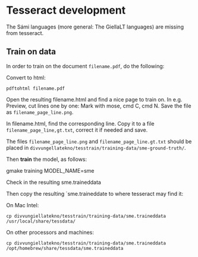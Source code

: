 # Tesseract development

The Sámi languages (more general: The GiellaLT languages) are missing from tesseract.

## Train on data

In order to train on the document `filename.pdf`, do the following:

Convert to html:

`pdftohtml filename.pdf`

Open the resulting filename.html and find a nice page to train on. In e.g. Preview, cut lines one by one: Mark with mose, cmd C, cmd N. Save the file as `filename_page_line.png`.

In filename.html, find the corresponding line. Copy it to a file `filename_page_line,gt.txt`, correct it if needed and save.

The files `filename_page_line.png` and `filename_page_line.gt.txt` should be placed in `divvungellatekno/tesstrain/training-data/sme-ground-truth/`.

Then **train** the model, as follows:

gmake training MODEL_NAME=sme

Check in the resulting sme.traineddata

Then copy the resulting `sme.traineddate to where tesseract may find it:

On Mac Intel:

`cp divvungiellatekno/tesstrain/training-data/sme.traineddata /usr/local/share/tessdata/`

On other processors and machines:

`cp divvungiellatekno/tesstrain/training-data/sme.traineddata /opt/homebrew/share/tessdata/sme.traineddata`
